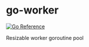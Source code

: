 # go-worker

[![Go Reference](https://pkg.go.dev/badge/github.com/hallazzang/go-worker.svg)](https://pkg.go.dev/github.com/hallazzang/go-worker)

Resizable worker goroutine pool
